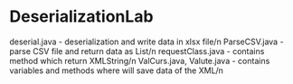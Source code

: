 # DeserializationLab
deserial.java - deserialization and write data in xlsx file/n
ParseCSV.java - parse CSV file and return data as List/n
requestClass.java - contains method which return XMLString/n
ValCurs.java, Valute.java - contains variables and methods where will save data of the XML/n
